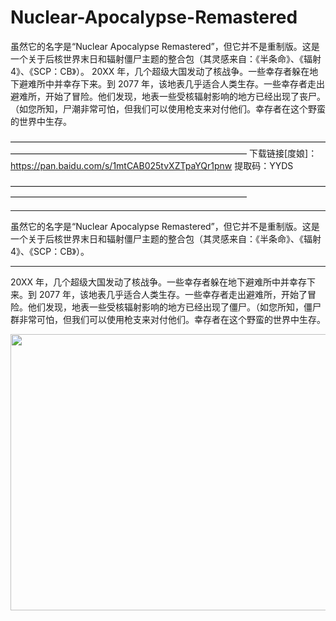 # Nuclear-Apocalypse-Remastered
虽然它的名字是“Nuclear Apocalypse Remastered”，但它并不是重制版。这是一个关于后核世界末日和辐射僵尸主题的整合包（其灵感来自：《半条命》、《辐射 4》、《SCP：CB》）。  20XX 年，几个超级大国发动了核战争。一些幸存者躲在地下避难所中并幸存下来。到 2077 年，该地表几乎适合人类生存。一些幸存者走出避难所，开始了冒险。他们发现，地表一些受核辐射影响的地方已经出现了丧尸。（如您所知，尸潮非常可怕，但我们可以使用枪支来对付他们。幸存者在这个野蛮的世界中生存。

———————————————————————————————————————————————————————————————
下载链接[度娘]：https://pan.baidu.com/s/1mtCAB025tvXZTpaYQr1pnw  提取码：YYDS




———————————————————————————————————————————————————————————————
<hr />
<p>虽然它的名字是&ldquo;Nuclear Apocalypse Remastered&rdquo;，但它并不是重制版。这是一个关于后核世界末日和辐射僵尸主题的整合包（其灵感来自：《半条命》、《辐射 4》、《SCP：CB》）。</p>
<hr />
<p>20XX 年，几个超级大国发动了核战争。一些幸存者躲在地下避难所中并幸存下来。到 2077 年，该地表几乎适合人类生存。一些幸存者走出避难所，开始了冒险。他们发现，地表一些受核辐射影响的地方已经出现了僵尸。（如您所知，僵尸群非常可怕，但我们可以使用枪支来对付他们。幸存者在这个野蛮的世界中生存。</p>
<p><img src="https://pic.imgdb.cn/item/66f96e19f21886ccc0e7b285.png" alt="" /><img src="https://pic.imgdb.cn/item/66f96e19f21886ccc0e7b285.png" alt="" width="842" height="442" /></p>
